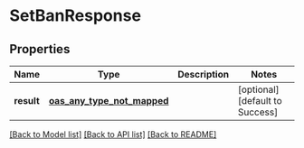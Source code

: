 # SetBanResponse
## Properties

| Name | Type | Description | Notes |
|------------ | ------------- | ------------- | -------------|
| **result** | [**oas_any_type_not_mapped**](.md) |  | [optional] [default to Success] |

[[Back to Model list]](../README.md#documentation-for-models) [[Back to API list]](../README.md#documentation-for-api-endpoints) [[Back to README]](../README.md)

